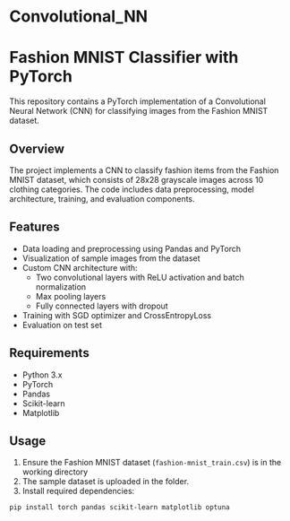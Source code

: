 # Convolutional_NN
# Fashion MNIST Classifier with PyTorch

This repository contains a PyTorch implementation of a Convolutional Neural Network (CNN) for classifying images from the Fashion MNIST dataset.

## Overview

The project implements a CNN to classify fashion items from the Fashion MNIST dataset, which consists of 28x28 grayscale images across 10 clothing categories. The code includes data preprocessing, model architecture, training, and evaluation components.

## Features

- Data loading and preprocessing using Pandas and PyTorch
- Visualization of sample images from the dataset
- Custom CNN architecture with:
  - Two convolutional layers with ReLU activation and batch normalization
  - Max pooling layers
  - Fully connected layers with dropout
- Training with SGD optimizer and CrossEntropyLoss
- Evaluation on test set

## Requirements

- Python 3.x
- PyTorch
- Pandas
- Scikit-learn
- Matplotlib

## Usage

1. Ensure the Fashion MNIST dataset (`fashion-mnist_train.csv`) is in the working directory
2. The sample dataset is uploaded in the folder.
3. Install required dependencies:
```bash
pip install torch pandas scikit-learn matplotlib optuna

